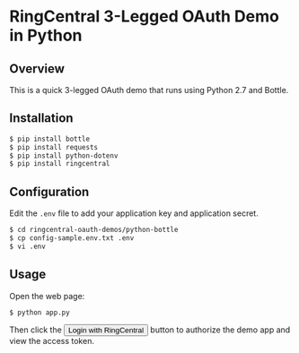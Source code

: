 RingCentral 3-Legged OAuth Demo in Python
=========================================

## Overview

This is a quick 3-legged OAuth demo that runs using Python 2.7 and Bottle.

## Installation

```bash
$ pip install bottle
$ pip install requests
$ pip install python-dotenv
$ pip install ringcentral
```

## Configuration

Edit the `.env` file to add your application key and application secret.

```bash
$ cd ringcentral-oauth-demos/python-bottle
$ cp config-sample.env.txt .env
$ vi .env
```

## Usage

Open the web page:

```bash
$ python app.py
```

Then click the <input type="button" value="Login with RingCentral"> button to authorize the demo app and view the access token.
